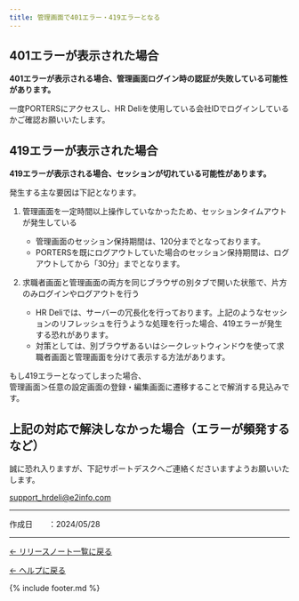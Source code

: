 ```yaml
---
title: 管理画面で401エラー・419エラーとなる
---
```


## 401エラーが表示された場合

<b>401エラーが表示される場合、管理画面ログイン時の認証が失敗している可能性があります。</b>

一度PORTERSにアクセスし、HR Deliを使用している会社IDでログインしているかご確認お願いいたします。


## 419エラーが表示された場合

<b>419エラーが表示される場合、セッションが切れている可能性があります。</b>

発生する主な要因は下記となります。

1.  管理画面を一定時間以上操作していなかったため、セッションタイムアウトが発生している
    * 管理画面のセッション保持期間は、120分までとなっております。
    * PORTERSを既にログアウトしていた場合のセッション保持期間は、ログアウトしてから「30分」までとなります。

2.  求職者画面と管理画面の両方を同じブラウザの別タブで開いた状態で、片方のみログインやログアウトを行う
    * HR Deliでは、サーバーの冗長化を行っております。上記のようなセッションのリフレッシュを行うような処理を行った場合、419エラーが発生する恐れがあります。
    * 対策としては、別ブラウザあるいはシークレットウィンドウを使って求職者画面と管理画面を分けて表示する方法があります。
    
もし419エラーとなってしまった場合、<br>
管理画面＞任意の設定画面の登録・編集画面に遷移することで解消する見込みです。


## 上記の対応で解決しなかった場合（エラーが頻発するなど）
誠に恐れ入りますが、下記サポートデスクへご連絡くださいますようお願いいたします。

support_hrdeli@e2info.com

-------------

<p>作成日　　：2024/05/28</p>
<!--<p>更新日　　：2024/0X/XX</p>-->

-------------

[← リリースノート一覧に戻る](https://e2info.github.io/hrdeli-docs/release-notes/archive)<br>

[← ヘルプに戻る](https://e2info.github.io/hrdeli-docs/)<br>

{% include footer.md %}